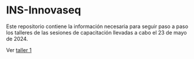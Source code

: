 # INS-Innovaseq
Este repositorio contiene la información necesaria para seguir paso a paso los talleres de las sesiones de capacitación llevadas a cabo el 23 de mayo de 2024.

Ver [taller 1](https://github.com/malvaradol/INS-Innovaseq/tree/main/Taller%201)
